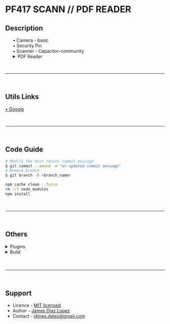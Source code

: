 <h1>PF417 SCANN // PDF READER</h1>

## Description

<ul style="list-style: none">
  <li>• Camera - basic</li>
  <li>• Security Pin</li>
  <li>• Scanner - Capacitor-community</li>
  <li>
    <details>
      <summary>PDF Reader</summary>
      <p>@capacitor-community/barcode-scanner</p>
    </details>
  </li>
</ul>

<br/>
<hr/>
<br/>

## Utils Links

[• Google](https://google.com)

<br/>
<hr/>
<br/>

## Code Guide

```bash
# Modify the most recent commit message
$ git commit --amend -m "an updated commit message"
# Remove branch
$ git branch -D <branch_name>

npm cache clean --force
rm -rf node_modules
npm install

```


<br/>
<hr/>
<br/>

## Others

<details>
  <summary>Plugins</summary>
  ```bash
    npm install @capacitor/filesystem
    npx cap sync
  ```
</details>
<details><summary>Build</summary>

```bash
# Build
$ ionic cap build android
$ ionic cap build ios
$ ionic cap build android --prod --release
$ ionic cap build ios --prod --release

# Implementations
$ ionic cap add android
$ ionic cap add ios
$ ionic cap copy android
$ ionic cap copy ios
$ ionic cap open android
$ ionic cap open ios

# Sync and update
$ ionic cap sync android
$ ionic cap sync ios
$ ionic cap update android
$ ionic cap update ios

# Run
$ ionic cap run android
$ ionic cap run ios
$ ionic cap run android -l --external
$ ionic cap run ios -l --external



```

</details><br/>


<br/>
<hr/>
<br/>

## Support

* Licence - [MIT licensed](LICENSE).
* Author - [James Diaz Lopez](https://www.linkedin.com/in/james-jalz/)
* Contact - [j4mes.delez@gmail.com](mailto:j4mes.delez@gmail.com)
